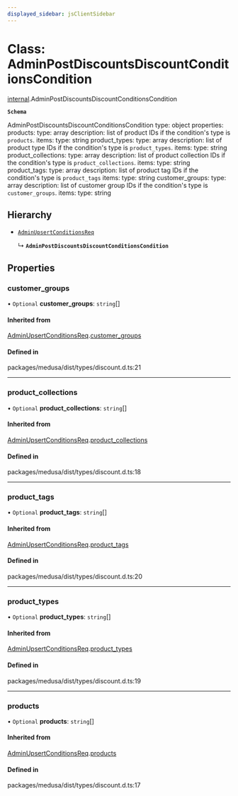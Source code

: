 ```yaml
---
displayed_sidebar: jsClientSidebar
---
```


# Class: AdminPostDiscountsDiscountConditionsCondition

[internal](../modules/internal-8.md).AdminPostDiscountsDiscountConditionsCondition

**`Schema`**

AdminPostDiscountsDiscountConditionsCondition
type: object
properties:
  products:
     type: array
     description: list of product IDs if the condition's type is `products`.
     items:
       type: string
  product_types:
     type: array
     description: list of product type IDs if the condition's type is `product_types`.
     items:
       type: string
  product_collections:
     type: array
     description: list of product collection IDs if the condition's type is `product_collections`.
     items:
       type: string
  product_tags:
     type: array
     description: list of product tag IDs if the condition's type is `product_tags`
     items:
       type: string
  customer_groups:
     type: array
     description: list of customer group IDs if the condition's type is `customer_groups`.
     items:
       type: string

## Hierarchy

- [`AdminUpsertConditionsReq`](internal-8.AdminUpsertConditionsReq.md)

  ↳ **`AdminPostDiscountsDiscountConditionsCondition`**

## Properties

### customer\_groups

• `Optional` **customer\_groups**: `string`[]

#### Inherited from

[AdminUpsertConditionsReq](internal-8.AdminUpsertConditionsReq.md).[customer_groups](internal-8.AdminUpsertConditionsReq.md#customer_groups)

#### Defined in

packages/medusa/dist/types/discount.d.ts:21

___

### product\_collections

• `Optional` **product\_collections**: `string`[]

#### Inherited from

[AdminUpsertConditionsReq](internal-8.AdminUpsertConditionsReq.md).[product_collections](internal-8.AdminUpsertConditionsReq.md#product_collections)

#### Defined in

packages/medusa/dist/types/discount.d.ts:18

___

### product\_tags

• `Optional` **product\_tags**: `string`[]

#### Inherited from

[AdminUpsertConditionsReq](internal-8.AdminUpsertConditionsReq.md).[product_tags](internal-8.AdminUpsertConditionsReq.md#product_tags)

#### Defined in

packages/medusa/dist/types/discount.d.ts:20

___

### product\_types

• `Optional` **product\_types**: `string`[]

#### Inherited from

[AdminUpsertConditionsReq](internal-8.AdminUpsertConditionsReq.md).[product_types](internal-8.AdminUpsertConditionsReq.md#product_types)

#### Defined in

packages/medusa/dist/types/discount.d.ts:19

___

### products

• `Optional` **products**: `string`[]

#### Inherited from

[AdminUpsertConditionsReq](internal-8.AdminUpsertConditionsReq.md).[products](internal-8.AdminUpsertConditionsReq.md#products)

#### Defined in

packages/medusa/dist/types/discount.d.ts:17
